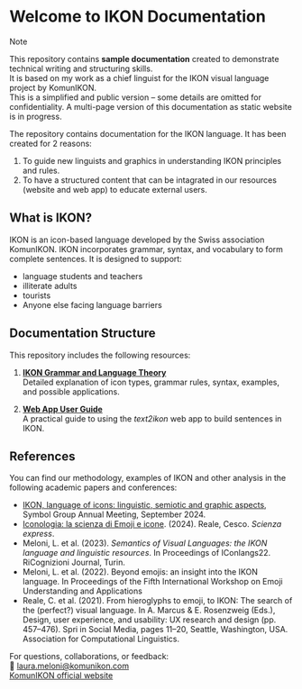 # Welcome to IKON Documentation

> [!NOTE]  
> This repository contains **sample documentation** created to demonstrate technical writing and structuring skills.  
It is based on my work as a chief linguist for the IKON visual language project by KomunIKON.  
This is a simplified and public version – some details are omitted for confidentiality.
A multi-page version of this documentation as static website is in progress.

The repository contains documentation for the IKON language. 
It has been created for 2 reasons:

1. To guide new linguists and graphics in understanding IKON principles and rules.
2. To have a structured content that can be intagrated in our resources (website and web app) to educate external users. 

## What is IKON?

IKON is an icon-based language developed by the Swiss association KomunIKON. IKON incorporates grammar, syntax, and vocabulary to form complete sentences.
It is designed to support:
- language students and teachers
- illiterate adults
- tourists
- Anyone else facing language barriers

## Documentation Structure

This repository includes the following resources:

1. **[IKON Grammar and Language Theory](/theory/ikon-language.md)**  
   Detailed explanation of icon types, grammar rules, syntax, examples, and possible applications.  

2. **[Web App User Guide](/user-guide/webapp-guide.md)**  
   A practical guide to using the *text2ikon* web app to build sentences in IKON.

## References

You can find our methodology, examples of IKON and other analysis in the following academic papers and conferences:
- [IKON, language of icons: linguistic, semiotic and graphic aspects](https://www.youtube.com/watch?v=WAaFLqit6fQ), Symbol Group Annual Meeting, September 2024.
- [Iconologia: la scienza di Emoji e icone](https://scienzaexpress.it/2024/09/iconologia-la-scienza-di-emoji-e-icone/). (2024). Reale, Cesco. *Scienza express*.
- Meloni, L. et al. (2023). *Semantics of Visual Languages: the IKON language and linguistic resources*. In Proceedings of IConlangs22. RiCognizioni Journal, Turin.
- Meloni, L. et al. (2022). Beyond emojis: an insight into the IKON language. In Proceedings of the Fifth International Workshop on Emoji Understanding and Applications
- Reale, C. et al. (2021). From hieroglyphs to emoji, to IKON: The search of the (perfect?) visual language. In A. Marcus & E. Rosenzweig (Eds.), Design, user experience, and usability: UX research and design (pp. 457–476). Spri in Social Media, pages 11–20, Seattle, Washington, USA. Association for Computational Linguistics.


For questions, collaborations, or feedback:  
:e-mail: laura.meloni@komunikon.com  
[KomunIKON official website](https://komunikon.net)



